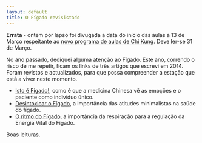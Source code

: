 ```yaml
---
layout: default 
title: O Fígado revisistado
---
```

**Errata** - ontem por lapso foi divugada a data do início das aulas a 13 de Março respeitante ao [novo programa de aulas de Chi Kung](http://lourencoazevedo.com/imunidade.html). Deve ler-se 31 de Março.

No ano passado, dediquei alguma atenção ao Fígado. Este ano, correndo o risco de me repetir, ficam os links de três artigos que escrevi em 2014. Foram revistos e actualizados, para que possa compreender a estação que está a viver neste momento. 

+ [Isto é Fígado!](http://lourencoazevedo.com/2014/05/15/figado.html), como é que a medicina Chinesa vê as emoções e o paciente como indivíduo único. 
+ [Desintoxicar o Fígado](http://lourencoazevedo.com/2014/05/22/figado2.html), a importância das atitudes minimalistas na saúde do fígado. 
+ [O ritmo do Fígado](http://lourencoazevedo.com/2014/06/11/figado3.html), a importância da respiração para a regulação da Energia Vital do Figado.

Boas leituras. 